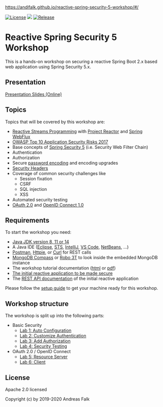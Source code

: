 https://andifalk.github.io/reactive-spring-security-5-workshop/#/



[![License](https://img.shields.io/badge/License-Apache%20License%202.0-brightgreen.svg)][1]
![](https://github.com/andifalk/reactive-spring-security-5-workshop/workflows/Java%20Build/badge.svg)
[![Release](https://img.shields.io/github/release/andifalk/reactive-spring-security-5-workshop.svg?style=flat)](https://github.com/andifalk/reactive-spring-security-5-workshop/releases)

# Reactive Spring Security 5 Workshop

This is a hands-on workshop on securing a reactive Spring Boot 2.x based web application using Spring Security 5.x.

## Presentation

[Presentation Slides (Online)](https://andifalk.github.io/reactive-spring-security-5-workshop)

## Topics

Topics that will be covered by this workshop are:

* [Reactive Streams Programming](http://www.reactive-streams.org/) with [Project Reactor](https://projectreactor.io) and [Spring WebFlux](https://docs.spring.io/spring/docs/current/spring-framework-reference/web-reactive.html)
* [OWASP Top 10 Application Security Risks 2017](https://www.owasp.org/index.php/Top_10-2017_Top_10)
* Base concepts of [Spring Security 5](https://spring.io/projects/spring-security) (i.e. Security Web Filter Chain)
* Authentication
* Authorization
* Secure [password encoding](https://docs.spring.io/spring-security/site/docs/current/reference/htmlsingle/#core-services-password-encoding) and encoding upgrades
* [Security Headers](https://securityheaders.com)
* Coverage of common security challenges like
  * Session fixation
  * CSRF
  * SQL injection
  * XSS
* Automated security testing
* [OAuth 2.0](https://tools.ietf.org/html/rfc6749) and [OpenID Connect 1.0](https://openid.net/specs/openid-connect-core-1_0.html)

## Requirements

To start the workshop you need:

* [Java JDK version 8, 11 or 14](https://openjdk.java.net/install/)
* A Java IDE ([Eclipse](https://www.eclipse.org/), [STS](https://spring.io/tools), [IntelliJ](https://www.jetbrains.com/idea/), [VS Code](https://code.visualstudio.com/), [NetBeans](https://netbeans.org/), ...)
* [Postman](https://www.getpostman.com/downloads), [Httpie](https://httpie.org/#installation), or [Curl](https://curl.haxx.se/download.html) for REST calls
* [MongoDB Compass](https://www.mongodb.com/try/download/compass) or [Robo 3T](https://robomongo.org) to look inside the embedded MongoDB instance
* The workshop tutorial documentation ([html](https://andifalk.github.io/reactive-spring-security-5-workshop/html5/workshop-tutorial.html) or [pdf](https://github.com/andifalk/reactive-spring-security-5-workshop/raw/master/docs/pdf/workshop-tutorial.pdf))
* [The initial reactive application to be made secure](https://github.com/andifalk/reactive-spring-security-5-workshop/tree/master/lab-1/initial-library-server)
* The [REST API documentation](https://andifalk.github.io/reactive-spring-security-5-workshop/api-doc.html) of the initial reactive application

Please follow the [setup guide](setup) to get your machine ready for this workshop.

## Workshop structure

The workshop is split up into the following parts:

* Basic Security
  * [Lab 1: Auto Configuration](https://andifalk.github.io/reactive-spring-security-5-workshop/workshop-tutorial.html#_lab_1_auto_configuration)
  * [Lab 2: Customize Authentication](https://andifalk.github.io/reactive-spring-security-5-workshop/workshop-tutorial.html#_lab_2_customize_authentication)
  * [Lab 3: Add Authorization](https://andifalk.github.io/reactive-spring-security-5-workshop/workshop-tutorial.html#_lab_3_add_authorization)
  * [Lab 4: Security Testing](https://andifalk.github.io/reactive-spring-security-5-workshop/workshop-tutorial.html#_lab_4_security_testing)
* OAuth 2.0 / OpenID Connect
  * [Lab 5: Resource Server](https://andifalk.github.io/reactive-spring-security-5-workshop/workshop-tutorial.html#resource-server)
  * [Lab 6: Client](https://andifalk.github.io/reactive-spring-security-5-workshop/workshop-tutorial.html#oauth2-login-client)

## License

Apache 2.0 licensed

Copyright (c) by 2019-2020 Andreas Falk

[1]:http://www.apache.org/licenses/LICENSE-2.0.txt
